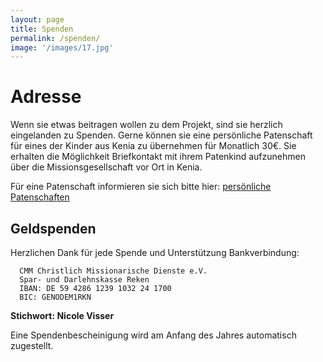 ```yaml
---
layout: page
title: Spenden
permalink: /spenden/
image: '/images/17.jpg'
---
```


# Adresse
Wenn sie etwas beitragen wollen zu dem Projekt, sind sie herzlich eingelanden zu Spenden. Gerne können sie eine persönliche Patenschaft für eines der Kinder aus Kenia zu übernehmen für Monatlich 30€. Sie erhalten die Möglichkeit Briefkontakt mit ihrem Patenkind aufzunehmen über die Missionsgesellschaft vor Ort in Kenia. 

Für eine Patenschaft informieren sie sich bitte hier: [persönliche Patenschaften](/patenschaften) 

## Geldspenden
Herzlichen Dank für jede Spende 
und Unterstützung
Bankverbindung:

```
  CMM Christlich Missionarische Dienste e.V.
  Spar- und Darlehnskasse Reken
  IBAN: DE 59 4286 1239 1032 24 1700
  BIC: GENODEM1RKN
```

**Stichwort: Nicole Visser**

Eine Spendenbescheinigung wird am Anfang des Jahres automatisch zugestellt.